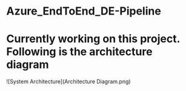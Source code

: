 # Azure_EndToEnd_DE-Pipeline
# Currently working on this project. Following is the architecture diagram
![System Architecture](Architecture Diagram.png)
